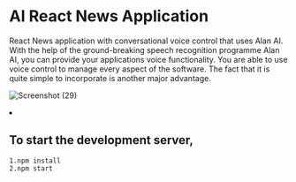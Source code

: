 # AI React News Application

<p>React News application with conversational voice control that uses Alan AI. With the help of the ground-breaking speech recognition programme Alan AI, you can provide your applications voice functionality. You are able to use voice control to manage every aspect of the software. The fact that it is quite simple to incorporate is another major advantage.</p> 

![Screenshot (29)](https://user-images.githubusercontent.com/96646536/216989052-63b07e66-443a-460f-8fe9-54393ce6d06e.png)


<li><h2>To start the development server,</h2></li>
  
 ```1.npm install```
 <br>
 ```2.npm start``` 
